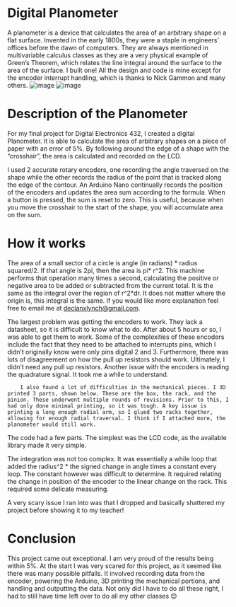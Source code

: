 # Digital Planometer
A planometer is a device that calculates the area of an arbitrary shape on a flat surface. Invented in the early 1800s, they were a staple in engineers’ offices before the dawn of computers. They are always mentioned in multivariable calculus classes as they are a very physical example of Green’s Theorem, which relates the line integral around the surface to the area of the surface. I built one! All the design and code is mine except for the encoder interrupt handling, which is thanks to Nick Gammon and many others. 
![image](https://github.com/DaxLynch/Planimeter/assets/81718016/9c60bd2a-98b6-4b72-b960-3519bd61e8d0)
![image](https://github.com/DaxLynch/Planimeter/assets/81718016/34bf39c6-4287-45f2-9395-4deae8fb8f09)

# Description of the Planometer
For my final project for Digital Electronics 432, I created a digital Planometer. It is able to calculate the area of arbitrary shapes on a piece of paper with an error of 5%. By following around the edge of a shape with the “crosshair”, the area is calculated and recorded on the LCD.

I used 2 accurate rotary encoders, one recording the angle traversed on the shape while the other records the radius of the point that is tracked along the edge of the contour. An Arduino Nano continually records the position of the encoders and updates the area sum according to the formula. When a button is pressed, the sum is reset to zero. This is useful, because when you move the crosshair to the start of the shape, you will accumulate area on the sum.

# How it works
The area of a small sector of a circle is angle (in radians) * radius squared/2. If that angle is 2pi, then the area is pi* r^2. This machine performs that operation many times a second, calculating the positive or negative area to be added or subtracted from the current total. It is the same as the integral over the region of r^2*dr. It does not matter where the origin is, this integral is the same. If you would like more explanation feel free to email me at declanxlynch@gmail.com.


The largest problem was getting the encoders to work. They lack a datasheet, so it is difficult to know what to do. After about 5 hours or so, I was able to get them to work. Some of the complexities of these encoders include the fact that they need to be attached to interrupts pins, which I didn’t originally know were only pins digital  2 and 3. Furthermore, there was lots of disagreement on how the pull up resistors should work. Ultimately, I didn’t need any pull up resistors. Another issue with the encoders is reading the quadrature signal. It took me a while to understand.

        I also found a lot of difficulties in the mechanical pieces. I 3D printed 3 parts, shown below. These are the box, the rack, and the pinion. These underwent multiple rounds of revisions. Prior to this, I had only done minimal printing, so it was tough. A key issue is printing a long enough radial arm, so I glued two racks together, allowing for enough radial traversal. I think if I attached more, the planometer would still work.

The code had a few parts. The simplest was the LCD code, as the available library made it very simple.

 The integration was not too complex. It was essentially a while loop that added the radius^2 * the signed change in angle times a constant every loop. The constant however was difficult to determine. It required relating the change in position of the encoder to the linear change on the rack. This required some delicate measuring.  

A very scary issue I ran into was that I dropped and basically shattered my project before showing it to my teacher!

# Conclusion
This project came out exceptional. I am very proud of the results being within 5%. At the start I was very scared for this project, as it seemed like there was many possible pitfalls. It involved recording data from the encoder, powering the Arduino, 3D printing the mechanical portions, and handling and outputting the data. Not only did I have to do all these right, I had to still have time left over to do all my other classes 😊
